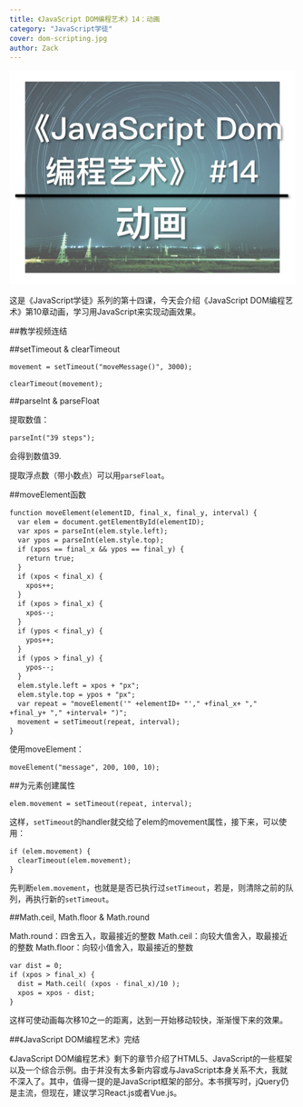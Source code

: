 ```yaml
---
title: 《JavaScript DOM编程艺术》14：动画
category: "JavaScript学徒"
cover: dom-scripting.jpg
author: Zack
---
```


![JavaScript DOM编程艺术](dom-scripting.jpg)

这是《JavaScript学徒》系列的第十四课，今天会介绍《JavaScript DOM编程艺术》第10章动画，学习用JavaScript来实现动画效果。

##教学视频连结

##setTimeout & clearTimeout

```
movement = setTimeout("moveMessage()", 3000);
```

```
clearTimeout(movement);
```

##parseInt & parseFloat

提取数值：

```
parseInt("39 steps");
```
会得到数值39.

提取浮点数（带小数点）可以用`parseFloat`。

##moveElement函数

```
function moveElement(elementID, final_x, final_y, interval) {
  var elem = document.getElementById(elementID);
  var xpos = parseInt(elem.style.left);
  var ypos = parseInt(elem.style.top);
  if (xpos == final_x && ypos == final_y) {
    return true;
  }
  if (xpos < final_x) {
    xpos++;
  }
  if (xpos > final_x) {
    xpos--;
  }
  if (ypos < final_y) {
    ypos++;
  }
  if (ypos > final_y) {
    ypos--;
  }
  elem.style.left = xpos + "px";
  elem.style.top = ypos + "px";
  var repeat = "moveElement('" +elementID+ "'," +final_x+ "," +final_y+ "," +interval+ ")";
  movement = setTimeout(repeat, interval);
}
```
使用moveElement：
```
moveElement("message", 200, 100, 10);
```

##为元素创建属性

```
elem.movement = setTimeout(repeat, interval);
```
这样，`setTimeout`的handler就交给了elem的movement属性，接下来，可以使用：

```
if (elem.movement) {
  clearTimeout(elem.movement);
}
```
先判断`elem.movement`，也就是是否已执行过`setTimeout`，若是，则清除之前的队列，再执行新的`setTimeout`。

##Math.ceil, Math.floor & Math.round

Math.round：四舍五入，取最接近的整数
Math.ceil：向较大值舍入，取最接近的整数
Math.floor：向较小值舍入，取最接近的整数

```
var dist = 0;
if (xpos > final_x) {
  dist = Math.ceil( (xpos - final_x)/10 );
  xpos = xpos - dist;
}
```

这样可使动画每次移10之一的距离，达到一开始移动较快，渐渐慢下来的效果。

##《JavaScript DOM编程艺术》完结

《JavaScript DOM编程艺术》剩下的章节介绍了HTML5、JavaScript的一些框架以及一个综合示例。由于并没有太多新内容或与JavaScript本身关系不大，我就不深入了。其中，值得一提的是JavaScript框架的部分。本书撰写时，jQuery仍是主流，但现在，建议学习React.js或者Vue.js。